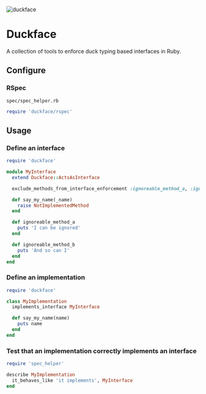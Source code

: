 ![duckface](https://user-images.githubusercontent.com/2643026/40590182-811ac3bc-61f2-11e8-814a-b235c51fd52c.jpg)

# Duckface

A collection of tools to enforce duck typing based interfaces in Ruby.

## Configure

### RSpec

`spec/spec_helper.rb`

```ruby
require 'duckface/rspec'
```

## Usage

### Define an interface

```ruby
require 'duckface'

module MyInterface
  extend Duckface::ActsAsInterface

  exclude_methods_from_interface_enforcement :ignoreable_method_a, :ignoreable_method_b

  def say_my_name(_name)
    raise NotImplementedMethod
  end

  def ignoreable_method_a
    puts 'I can be ignored'
  end

  def ignoreable_method_b
    puts 'And so can I'
  end
end
```

### Define an implementation

```ruby
require 'duckface'

class MyImplementation
  implements_interface MyInterface

  def say_my_name(name)
    puts name
  end
end
```

### Test that an implementation correctly implements an interface

```ruby
require 'spec_helper'

describe MyImplementation
  it_behaves_like 'it implements', MyInterface
end
```
